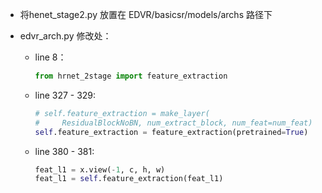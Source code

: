 + 将henet_stage2.py 放置在 EDVR/basicsr/models/archs 路径下

+ edvr_arch.py 修改处：

  - line 8：

    ```python
    from hrnet_2stage import feature_extraction
    ```

  - line 327 - 329:

    ```python
    # self.feature_extraction = make_layer(
    #     ResidualBlockNoBN, num_extract_block, num_feat=num_feat)
    self.feature_extraction = feature_extraction(pretrained=True)
    ```

  - line 380 - 381:

    ```python
    feat_l1 = x.view(-1, c, h, w)
    feat_l1 = self.feature_extraction(feat_l1)
    ```

    